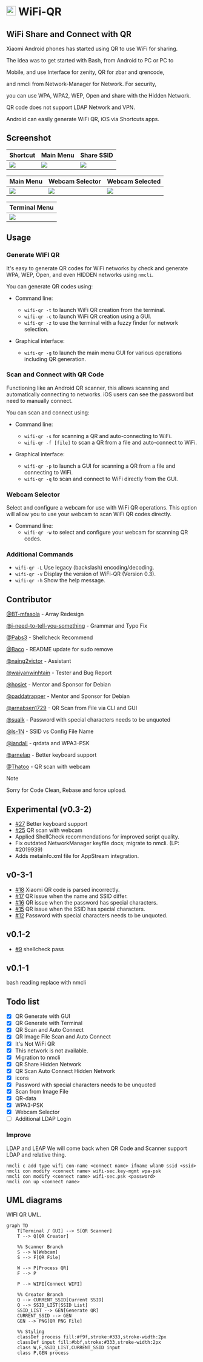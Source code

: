 
# <img src="wifi-qr.svg" width="25" alt="WiFi-QR Logo"> WiFi-QR 

## WiFi Share and Connect with QR

 Xiaomi Android phones has started using QR to use WiFi for sharing.
 
 The idea was to get started with Bash, from Android to PC or PC to
 
 Mobile, and use Interface for zenity, QR for zbar and qrencode,
 
 and nmcli from Network-Manager for Network. For security,
 
 you can use WPA, WPA2, WEP, Open and share with the Hidden Network.
 
 QR code does not support LDAP Network and VPN.
 
 Android can easily generate WiFi QR, iOS via Shortcuts apps.



## Screenshot


| Shortcut | Main Menu | Share SSID |
|----------|-----------|------------|
| ![](screenshots/01_shortcut.png) | ![](screenshots/02_main_menu.png) | ![](screenshots/03_share_ssid.png) |

| Main Menu | Webcam Selector | Webcam Selected |
|-----------|---------------|-----------------|
| ![](screenshots/main.png) | ![](screenshots/webcam_selector.png) | ![](screenshots/webcam_selected.png) |

| Terminal Menu |
|-----------------|
| ![](screenshots/terminal_menu.png) |


## Usage

### Generate WIFI QR

It's easy to generate QR codes for WiFi networks by check and generate WPA, WEP, Open, and even HIDDEN networks using `nmcli`.

You can generate QR codes using:

-   Command line:
    
    -   `wifi-qr -t` to launch WiFi QR creation from the terminal.
    -   `wifi-qr -c` to launch WiFi QR creation using a GUI.
    -   `wifi-qr -z` to use the terminal with a fuzzy finder for network selection.
-   Graphical interface:
    
    -   `wifi-qr -g` to launch the main menu GUI for various operations including QR generation.

### Scan and Connect with QR Code

Functioning like an Android QR scanner, this allows scanning and automatically connecting to networks. iOS users can see the password but need to manually connect.

You can scan and connect using:

-   Command line:
    
    -   `wifi-qr -s` for scanning a QR and auto-connecting to WiFi.
    -   `wifi-qr -f [file]` to scan a QR from a file and auto-connect to WiFi.
-   Graphical interface:
    
    -   `wifi-qr -p` to launch a GUI for scanning a QR from a file and connecting to WiFi.
    -   `wifi-qr -q` to scan and connect to WiFi directly from the GUI.

### Webcam Selector

Select and configure a webcam for use with WiFi QR operations. This option will allow you to use your webcam to scan WiFi QR codes directly.

-   Command line:
    -   `wifi-qr -w` to select and configure your webcam for scanning QR codes.

### Additional Commands

-   `wifi-qr -L` Use legacy (backslash) encoding/decoding.
-   `wifi-qr -v` Display the version of WiFi-QR (Version 0.3).
-   `wifi-qr -h` Show the help message.


## Contributor

[@BT-mfasola](https://github.com/BT-mfasola "Matt") - Array Redesign

[@i-need-to-tell-you-something](https://github.com/i-need-to-tell-you-something "i-need-to-tell-you-something") - Grammar and Typo Fix

[@Pabs3](https://github.com/Pabs3 "Paul Wise") - Shellcheck Recommend

[@Baco](https://github.com/Baco "Dionisio E Alonso") - README update for sudo remove

[@naing2victor](https://github.com/naing2victor "Naing Naing Htun") - Assistant

[@waiyanwinhtain](https://github.com/waiyanwinhtain "wai yan win htain") - Tester and Bug Report

[@hosiet](https://github.com/hosiet "Boyuan Yang") - Mentor and Sponsor for Debian

[@paddatrapper](https://github.com/paddatrapper "Kyle Robbertze") - Mentor and Sponsor for Debian

[@arnabsen1729](https://github.com/arnabsen1729 "Arnab Sen") - QR Scan from File via CLI and GUI

[@sualk](https://github.com/sualk "sualk") - Password with special characters needs to be unquoted

[@ls-1N](https://github.com/ls-1N "ls-1N") - SSID vs Config File Name

[@iandall](https://github.com/iandall "Ian Dall") - qrdata and WPA3-PSK

[@arnelap](https://github.com/arnelap "Arne Lap") - Better keyboard support

[@Thatoo](https://github.com/Thatoo) - QR scan with webcam


> [!NOTE]
> Sorry for Code Clean, Rebase and force upload.

## Experimental (v0.3-2)

- [#27](/../../issues/27) Better keyboard support
- [#25](/../../issues/25) QR scan with webcam
- Applied ShellCheck recommendations for improved script quality.
- Fix outdated NetworkManager keyfile docs; migrate to nmcli. (LP: #2019939)
- Adds metainfo.xml file for AppStream integration.

## v0-3-1 
  
- [#18](/../../issues/18) Xiaomi QR code is parsed incorrectly.
- [#17](/../../issues/17) QR issue when the name and SSID differ.
- [#16](/../../issues/16) QR issue when the password has special characters.
- [#15](/../../issues/15) QR issue when the SSID has special characters.
- [#12](/../../issues/12) Password with special characters needs to be unquoted.
  
## v0.1-2 
- [#9](/../../issues/9) shellcheck pass


## v0.1-1 
bash reading replace with nmcli

## Todo list
- [x] QR Generate with GUI
- [x] QR Generate with Terminal 
- [x] QR Scan and Auto Connect
- [x] QR Image File Scan and Auto Connect
- [x] It's Not WiFi QR
- [x] This network is not available. 
- [x] Migration to nmcli
- [x] QR Share Hidden Network
- [x] QR Scan Auto Connect Hidden Network
- [x] icons
- [x] Password with special characters needs to be unquoted
- [x] Scan from Image File
- [x] QR-data
- [x] WPA3-PSK
- [x] Webcam Selector
- [ ] Additional LDAP Login

###  Improve
  LDAP and LEAP
  We will come back when QR Code and Scanner support LDAP and relative thing.
 

```
nmcli c add type wifi con-name <connect name> ifname wlan0 ssid <ssid>
nmcli con modify <connect name> wifi-sec.key-mgmt wpa-psk
nmcli con modify <connect name> wifi-sec.psk <password> 
nmcli con up <connect name>
```

## UML diagrams

WIFI QR UML.

```mermaid
graph TD
    T[Terminal / GUI] --> S[QR Scanner]
    T --> Q[QR Creator]
    
    %% Scanner Branch
    S --> W[Webcam]
    S --> F[QR File]
    
    W --> P[Process QR]
    F --> P
   
    P --> WIFI[Connect WIFI]
    
    %% Creator Branch
    Q --> CURRENT_SSID[Current SSID]
    Q --> SSID_LIST[SSID List]
    SSID_LIST --> GEN[Generate QR]
    CURRENT_SSID --> GEN
    GEN --> PNG[QR PNG File]
    
    %% Styling
    classDef process fill:#f9f,stroke:#333,stroke-width:2px
    classDef input fill:#bbf,stroke:#333,stroke-width:2px
    class W,F,SSID_LIST,CURRENT_SSID input
    class P,GEN process
```


